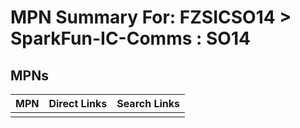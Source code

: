 



# MPN Summary For: FZSICSO14 > SparkFun-IC-Comms : SO14

## MPNs
  

|MPN|Direct Links|Search Links|
| :--- | :--- | :--- |
||||
